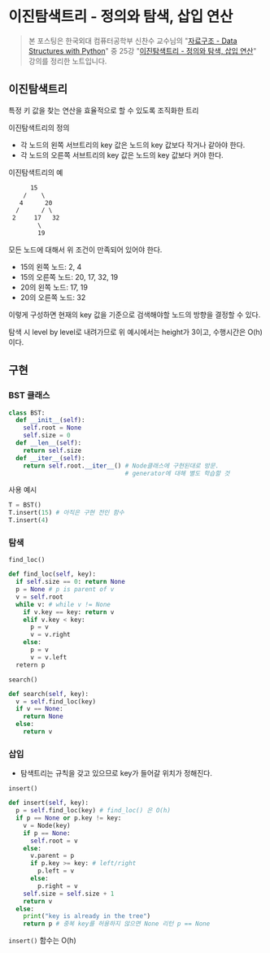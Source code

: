 # 이진탐색트리 - 정의와 탐색, 삽입 연산

> 본 포스팅은 한국외대 컴퓨터공학부 신찬수 교수님의 "[자료구조 - Data Structures with Python](https://www.youtube.com/playlist?list=PLsMufJgu5933ZkBCHS7bQTx0bncjwi4PK)" 중 25강 "[이진탐색트리 - 정의와 탐색, 삽입 연산](https://www.youtube.com/watch?v=Bhprzw_1kb0)" 강의를 정리한 노트입니다.

## 이진탐색트리

특정 키 값을 찾는 연산을 효율적으로 할 수 있도록 조직화한 트리

이진탐색트리의 정의

- 각 노드의 왼쪽 서브트리의 key 값은 노드의 key 값보다 작거나 같아야 한다.
- 각 노드의 오른쪽 서브트리의 key 값은 노드의 key 값보다 커야 한다.

이진탐색트리의 예

```txt
      15
    /    \
   4      20
  /      / \
 2     17   32
        \
        19
```

모든 노드에 대해서 위 조건이 만족되어 있어야 한다.

- 15의 왼쪽 노드: 2, 4
- 15의 오른쪽 노드: 20, 17, 32, 19
- 20의 왼쪽 노드: 17, 19
- 20의 오른쪽 노드: 32

이렇게 구성하면 현재의 key 값을 기준으로 검색해야할 노드의 방향을 결정할 수 있다.

탐색 시 level by level로 내려가므로 위 예시에서는 height가 3이고, 수행시간은 O(h)이다.

## 구현

### BST 클래스

```py
class BST:
  def __init__(self):
    self.root = None
    self.size = 0
  def __len__(self):
    return self.size
  def __iter__(self):
    return self.root.__iter__() # Node클래스에 구현된대로 방문.
                                # generator에 대해 별도 학습할 것
```

사용 예시

```py
T = BST()
T.insert(15) # 아직은 구현 전인 함수
T.insert(4)
```

### 탐색

`find_loc()`

```py
def find_loc(self, key):
  if self.size == 0: return None
  p = None # p is parent of v
  v = self.root
  while v: # while v != None
    if v.key == key: return v
    elif v.key < key:
      p = v
      v = v.right
    else:
      p = v
      v = v.left
  retern p
```

`search()`

```py
def search(self, key):
  v = self.find_loc(key)
  if v == None:
    return None
  else:
    return v
```

### 삽입

- 탐색트리는 규칙을 갖고 있으므로 key가 들어갈 위치가 정해진다.

`insert()`

```py
def insert(self, key):
  p = self.find_loc(key) # find_loc() 은 O(h)
  if p == None or p.key != key:
    v = Node(key)
    if p == None:
      self.root = v
    else:
      v.parent = p
      if p.key >= key: # left/right
        p.left = v
      else:
        p.right = v
    self.size = self.size + 1
    return v
  else:
    print("key is already in the tree")
    return p # 중복 key를 허용하지 않으면 None 리턴 p == None
```

`insert()` 함수는 O(h)
